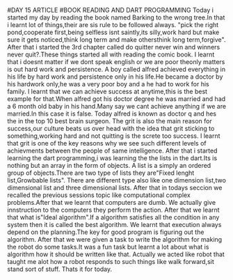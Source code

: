 #DAY 15 ARTICLE
#BOOK READING AND DART PROGRAMMING
Today i started my day by reading the book named Barking to the wrong tree.In that i learnt lot of things,their are sis rule to be followed always.
"pick the right pond,cooperate first,being selfless isnt saintly,its silly,work hard but make sure it gets noticed,think long term and make othersthink long term,forgive".
After that i started the 3rd chapter called do quitter never win and winners never quit?.These things started all with reading the comic book.
I learnt that i doesnt matter if we dont speak english or we are poor theonly matters is out hard work and persistence.
A boy called alfred achieved everything in his life by hard work and persistence only in his life.He became a doctor by his hardwork only,he was a very poor boy and a he had to work for his family.
 I learnt that we can achieve success at anytime,this is the best example for that.When alfred got his doctor degree he was married and had a 6 month old baby in his hand.Many say we cant achieve anything if we are married.In this case it is false.
Today alfred is known as doctor q and hes the in the  top 10 best brain surgeon.
The grit is also the main reason for success,our culture beats us over head with the idea that grit sticking to something,working hard and not quitting is the screte too success.
I learnt that grit is one of the key reasons why we see such different levels of achievments between the people of same intelligence.
After that i started learning the dart programming,i was learning the the lists in the dart.Its is nothing but an array in the form of objects.
A list is a simply an ordered group of objects.There are two type of lists they are"Fixed lenght list,Growbable lists".
There are different type also like one dimension list,two dimensional list and three dimensional lists.
After that in todays seccion we recalled the previous sessions topic like computational complex problems.After that we learnt that computers are dumb.
We actually give innstruction to the computers they perform the action.
After that we learnt that what is"Ideal algorithm".If a algorithm satisfies all the condition in any system then it is called the best algorithm.
We learnt that execution always depend on the planning.The key for good program is figuring out the algorithm.
After that we were given a task to write the algorithm for making the robot do some tasks.It was a fun task but learnt a lot about what is algorithm how it should be written like that.
Actually we acted like robot that taught me alot how a robot responds to such things like walk forward,sit stand sort of stuff.
Thats it for today.
